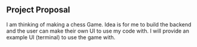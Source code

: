 Project Proposal
----------------


I am thinking of making a chess Game.
Idea is for me to build the backend and the user can make their own UI to use my code with.
I will provide an example UI (terminal) to use the game with.
